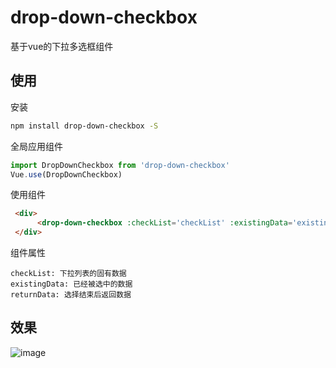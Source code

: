 # drop-down-checkbox

基于vue的下拉多选框组件

## 使用

安装
``` bash
npm install drop-down-checkbox -S
```

全局应用组件
``` javascript
import DropDownCheckbox from 'drop-down-checkbox'
Vue.use(DropDownCheckbox)
```

使用组件
``` html
 <div>
      <drop-down-checkbox :checkList='checkList' :existingData='existingData' @returnData='getData'/>
 </div>
```

组件属性
```
checkList: 下拉列表的固有数据
existingData: 已经被选中的数据
returnData: 选择结束后返回数据
```

## 效果
![image](https://raw.githubusercontent.com/kuangch/convenience-image/master/screen.jpg)
